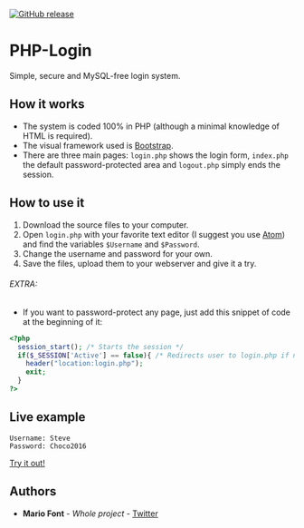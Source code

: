 [![GitHub release](https://img.shields.io/badge/version-v1.0.0-blue.svg)](https://github.com/mariofont/PHP-Login)
# PHP-Login

Simple, secure and MySQL-free login system.

## How it works

* The system is coded 100% in PHP (although a minimal knowledge of HTML is required).
* The visual framework used is [Bootstrap](http://getbootstrap.com).
* There are three main pages: `login.php` shows the login form, `index.php` the default password-protected area and `logout.php` simply ends the session.

## How to use it

1. Download the source files to your computer.
2. Open `login.php` with your favorite text editor (I suggest you use [Atom](https://atom.io)) and find the variables `$Username` and `$Password`.
3. Change the username and password for your own.
4. Save the files, upload them to your webserver and give it a try.

###### EXTRA:

* If you want to password-protect any page, just add this snippet of code at the beginning of it:

```php
<?php
  session_start(); /* Starts the session */
  if($_SESSION['Active'] == false){ /* Redirects user to login.php if not logged in */
    header("location:login.php");
    exit;
  }
?>
```

## Live example

```
Username: Steve
Password: Choco2016
```

[Try it out!](http://lab.mariofont.com/php-login/index.php)

## Authors

* **Mario Font** - *Whole project* - [Twitter](https://twitter.com/mario_font)

